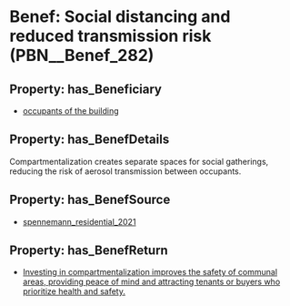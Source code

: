 # Benef: __Social distancing and reduced transmission risk__ (PBN__Benef_282)

## Property: has_Beneficiary

* [occupants of the building](../Stakeholder/PBN__Stakeholder_140)

## Property: has_BenefDetails

Compartmentalization creates separate spaces for social gatherings, reducing the risk of aerosol transmission between occupants.

## Property: has_BenefSource

* [spennemann_residential_2021](../Article/PBN__Article_56)

## Property: has_BenefReturn

* [Investing in compartmentalization improves the safety of communal areas, providing peace of mind and attracting tenants or buyers who prioritize health and safety.](../BenefReturn/PBN__BenefReturn_295)

